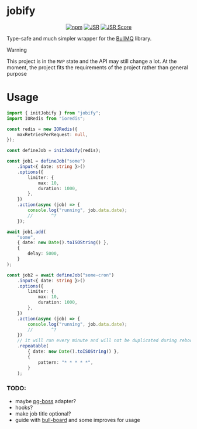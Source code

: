 # jobify

<div align="center">

[![npm](https://img.shields.io/npm/v/jobify?logo=npm&style=flat&labelColor=000&color=3b82f6)](https://www.npmjs.org/package/jobify)
[![JSR](https://jsr.io/badges/@kravets/jobify)](https://jsr.io/@kravets/jobify)
[![JSR Score](https://jsr.io/badges/@kravets/jobify/score)](https://jsr.io/@kravets/jobify)

</div>

Type-safe and much simpler wrapper for the [BullMQ](https://bullmq.io/) library.

> [!WARNING]
> This project is in the `MVP` state and the API may still change a lot. At the moment, the project fits the
> requirements of the project rather than general purpose

# Usage

```ts
import { initJobify } from "jobify";
import IORedis from "ioredis";

const redis = new IORedis({
    maxRetriesPerRequest: null,
});

const defineJob = initJobify(redis);

const job1 = defineJob("some")
    .input<{ date: string }>()
    .options({
        limiter: {
            max: 10,
            duration: 1000,
        },
    })
    .action(async (job) => {
        console.log("running", job.data.date);
        //       ^?
    });

await job1.add(
    "some",
    { date: new Date().toISOString() },
    {
        delay: 5000,
    }
);

const job2 = await defineJob("some-cron")
    .input<{ date: string }>()
    .options({
        limiter: {
            max: 10,
            duration: 1000,
        },
    })
    .action(async (job) => {
        console.log("running", job.data.date);
        //       ^?
    })
    // it will run every minute and will not be duplicated during reboots.
    .repeatable(
        { date: new Date().toISOString() },
        {
            pattern: "* * * * *",
        }
    );
```

### TODO:

-   maybe [pg-boss](https://github.com/timgit/pg-boss) adapter?
-   hooks?
-   make job title optional?
-   guide with [bull-board](https://github.com/felixmosh/bull-board) and some improves for usage
